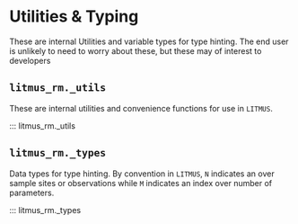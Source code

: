 # Utilities & Typing

These are internal Utilities and variable types for type hinting. The end user is unlikely to need to worry about these, but these may of interest to developers

## `litmus_rm._utils`

These are internal utilities and convenience functions for use in `LITMUS`.

::: litmus_rm._utils

## `litmus_rm._types`

Data types for type hinting. By convention in `LITMUS`, `N` indicates an over sample sites or observations while `M` indicates an index over number of parameters.

::: litmus_rm._types